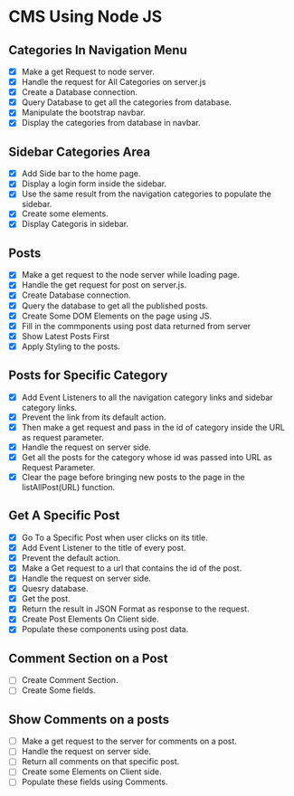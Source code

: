 # CMS Using Node JS

## Categories In Navigation Menu
- [x] Make a get Request to node server.
- [x] Handle the request for All Categories on server.js
- [x] Create a Database connection.
- [x] Query Database to get all the categories from database.
- [x] Manipulate the bootstrap navbar.
- [x] Display the categories from database in navbar.

## Sidebar Categories Area
- [x] Add Side bar to the home page.
- [x] Display a login form inside the sidebar.
- [x] Use the same result from the navigation categories to populate the sidebar.
- [x] Create some elements.
- [x] Display Categoris in sidebar.

## Posts
- [x] Make a get request to the node server while loading page.
- [x] Handle the get request for post on server.js.
- [x] Create Database connection.
- [x] Query the database to get all the published posts.
- [x] Create Some DOM Elements on the page using JS.
- [x] Fill in the commponents using post data returned from server
- [x] Show Latest Posts First
- [x] Apply Styling to the posts.

## Posts for Specific Category
- [x] Add Event Listeners to all the navigation category links and sidebar category links.
- [x] Prevent the link from its default action.
- [x] Then make a get request and pass in the id of category inside the URL as request parameter.
- [x] Handle the request on server side.
- [x] Get all the posts for the category whose id was passed into URL as Request Parameter.
- [x] Clear the page before bringing new posts to the page in the listAllPost(URL) function.

## Get A Specific Post
- [x] Go To a Specific Post when user clicks on its title.
- [x] Add Event Listener to the title of every post.
- [x] Prevent the default action.
- [x] Make a Get request to a url that contains the id of the post.
- [x] Handle the request on server side.
- [x] Quesry database.
- [x] Get the post.
- [x] Return the result in JSON Format as response to the request.
- [x] Create Post Elements On Client side.
- [x] Populate these components using post data.

## Comment Section on a Post
- [ ] Create Comment Section.
- [ ] Create Some fields.

## Show Comments on a posts
- [ ] Make a  get request to the server for comments on a post.
- [ ] Handle the request on server side.
- [ ] Return all comments on that specific post.
- [ ] Create some Elements on Client side.
- [ ] Populate these fields using Comments.
